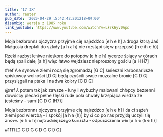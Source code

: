 ```yaml
---
title: '17 IX'
author: reuter
pub_date: '2020-04-29 15:42:42.201218+00:00'
disambig: wersja z 1985 roku
link_youtube: https://www.youtube.com/watch?v=Lk7k6yv0Apc
---
```


Moja bezbronna ojczyzna przyjmie cię najeźdźco [e h e h]
a droga którą Jaś Małgosia dreptali do szkoły [a h a h]
nie rozstąpi się w przepaść [h e (h e h)]

Rzeki nazbyt leniwe nieskore do potopów [e h e h]
rycerze śpiący w górach będą spali dalej [a h]
więc łatwo wejdziesz nieproszony gościu [a H H7]

#ref
Ale synowie ziemi nocą się zgromadzą [G C]
śmieszni karbonariusze spiskowcy wolności [D G]
będą czyścili swoje muzealne bronie [C D G]
przysięgali na ptaka i na dwa kolory [C D G]

@ref
A potem tak jak zawsze - łuny i wybuchy
malowani chłopcy bezsenni dowódcy
plecaki pełne klęski rude pola chwały
krzepiąca wiedza że jesteśmy - sami [C D G (H7)]

Moja bezbronna ojczyzna przyjmie cię najeźdźco [e h e h]
i da ci sążeń ziemi pod wierzbą - i spokój [a h a (h)]
by ci co po nas przyjdą uczyli się znowu [e h e h]
najtrudniejszego kunsztu - odpuszczania win [a h e (h e h)]

#1111
[G C D G C D G C D G]